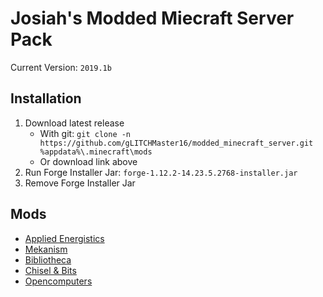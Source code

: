 Josiah's Modded Miecraft Server Pack
=======
Current Version: `2019.1b`

## Installation
1. Download latest release
    - With git: `git clone -n https://github.com/gLITCHMaster16/modded_minecraft_server.git %appdata%\.minecraft\mods`
    - Or download link above
2. Run Forge Installer Jar: `forge-1.12.2-14.23.5.2768-installer.jar`
3. Remove Forge Installer Jar

## Mods
- [Applied Energistics](https://ae-mod.info/)
- [Mekanism](https://minecraft.curseforge.com/projects/mekanism)
- [Bibliotheca](https://minecraft.curseforge.com/projects/bibliotheca)
- [Chisel & Bits](https://minecraft.curseforge.com/projects/chisels-bits)
- [Opencomputers](https://minecraft.curseforge.com/projects/opencomputers)

